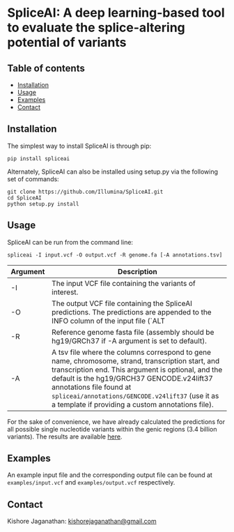 # SpliceAI: A deep learning-based tool to evaluate the splice-altering potential of variants

## Table of contents

  * [Installation](#installation)
  * [Usage](#usage)
  * [Examples](#examples)
  * [Contact](#contact)

## Installation

The simplest way to install SpliceAI is through pip:
```
pip install spliceai
```

Alternately, SpliceAI can also be installed using setup.py via the following set of commands:
```
git clone https://github.com/Illumina/SpliceAI.git
cd SpliceAI
python setup.py install
```

## Usage

SpliceAI can be run from the command line: 
```
spliceai -I input.vcf -O output.vcf -R genome.fa [-A annotations.tsv]
```
| Argument | Description |
| -------- | ----------- |
|    -I    | The input VCF file containing the variants of interest. |
|    -O    | The output VCF file containing the SpliceAI predictions. The predictions are appended to the INFO column of the input file (`ALT|SYMBOL|DS_AG|DS_AL|DS_DG|DS_DL|DP_AG|DP_AL|DP_DG|DP_DL`: see below for additional details). Currently, only single nucleotide variants and simple indels (either the ref or alt should be of length 1) are supported. If a variant belongs to multiple genes, predictions for each gene are provided. Variants which do not belong to any gene are not considered for scoring. |
|    -R    | Reference genome fasta file (assembly should be hg19/GRCh37 if -A argument is set to default). |
|    -A    | A tsv file where the columns correspond to gene name, chromosome, strand, transcription start, and transcription end. This argument is optional, and the default is the hg19/GRCH37 GENCODE.v24lift37 annotations file found at `spliceai/annotations/GENCODE.v24lift37` (use it as a template if providing a custom annotations file). |

For the sake of convenience, we have already calculated the predictions for all possible single nucleotide variants within the genic regions (3.4 billion variants). The results are available [here](https://basespace.illumina.com/s/5u6ThOblecrh).

## Examples

An example input file and the corresponding output file can be found at `examples/input.vcf` and `examples/output.vcf` respectively.

## Contact

Kishore Jaganathan: kishorejaganathan@gmail.com


